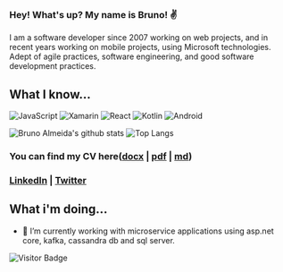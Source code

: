 ### Hey! What's up? My name is Bruno! ✌

I am a software developer since 2007 working on web projects, and in recent years working on mobile projects, using Microsoft technologies. Adept of agile practices, software engineering, and good software development practices.

## What I know...
![JavaScript](https://img.shields.io/badge/-JavaScript-black?style=flat-square&logo=javascript)
![Xamarin](https://img.shields.io/badge/-Xamarin-black?style=flat-square&logo=xamarin)
![React](https://img.shields.io/badge/-React-black?style=flat-square&logo=react)
![Kotlin](https://img.shields.io/badge/-Kotlin-black?style=flat-square&logo=kotlin)
![Android](https://img.shields.io/badge/-Android-black?style=flat-square&logo=android)

![Bruno Almeida's github stats](https://github-readme-stats.vercel.app/api?username=brunosalmeida&theme=algolia&show_icons=true) 
![Top Langs](https://github-readme-stats.vercel.app/api/top-langs/?username=brunosalmeida&hide=TeX&layout=compact)


### You can find my CV here([docx](https://github.com/brunosalmeida/brunosalmeida/blob/master/resume.docx) | [pdf](https://github.com/brunosalmeida/brunosalmeida/blob/master/resume.pdf) | [md](https://github.com/brunosalmeida/brunosalmeida/blob/master/resume.md))

### [LinkedIn](https://www.linkedin.com/in/brunosalmeida/?locale=en_US) | [Twitter](https://twitter.com/brunosaalmeida)

## What i'm doing...

- 🔭 I’m currently working with microservice applications using asp.net core, kafka, cassandra db and sql server.


![Visitor Badge](https://visitor-badge.laobi.icu/badge?page_id=brunosalmeida.brunosalmeida)


